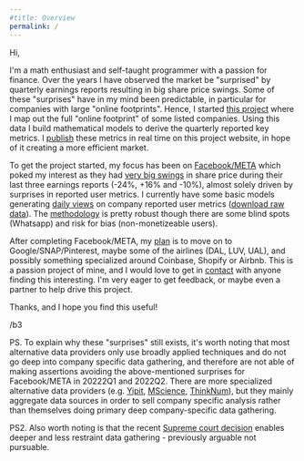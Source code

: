 ```yaml
---
#title: Overview
permalink: /
--- 
```


Hi,

I'm a math enthusiast and self-taught programmer with a passion for finance. Over the years I have observed the market be "surprised" by quarterly earnings reports resulting in big share price swings. Some of these "surprises" have in my mind been predictable, in particular for companies with large "online footprints". Hence, I started [this project]({{site.baseurl}}/) where I map out the full "online footprint" of some listed companies. Using this data I build mathematical models to derive the quarterly reported key metrics. I [publish]({{site.baseurl}}/facebook/) these metrics in real time on this project website, in hope of it creating a more efficient market.

To get the project started, my focus has been on [Facebook/META]({{site.baseurl}}/facebook/) which poked my interest as they had [very big swings]({{site.baseurl}}/facebook/#reported-swings) in share price during their last three earnings reports (-24%, +16% and -10%), almost solely driven by surprises in reported user metrics. I currently have some basic models generating [daily views]({{site.baseurl}}/facebook/#alternative) on company reported user metrics ([download raw data]({{site.baseurl}}/facebook/#download)). The [methodology]({{site.baseurl}}/facebook/#methodology) is pretty robust though there are some blind spots (Whatsapp) and risk for bias (non-monetizeable users).

After completing Facebook/META, my [plan]({{site.baseurl}}/plans) is to move on to Google/SNAP/Pinterest, maybe some of the airlines (DAL, LUV, UAL), and possibly something specialized around Coinbase, Shopify or Airbnb. This is a passion project of mine, and I would love to get in [contact]({{site.baseurl}}/contact/) with anyone finding this interesting. I'm very eager to get feedback, or maybe even a partner to help drive this project.

Thanks, and I hope you find this useful!

/b3

PS. To explain why these "surprises" still exists, it's worth noting that most alternative data providers only use broadly applied techniques and do not go deep into company specific data gathering, and therefore are not able of making assertions avoiding the above-mentioned surprises for Facebook/META in 20222Q1 and 2022Q2. There are more specialized alternative data providers (e.g. [Yipit](https://www.yipitdata.com/coverage), [MScience](https://mscience.com/files/coveragelist.pdf), [ThinkNum](https://www.thinknum.com/datasets/all)), but they mainly aggregate data sources in order to sell company specific analysis rather than themselves doing primary deep company-specific data gathering.

PS2. Also worth noting is that the recent [Supreme court decision](https://en.wikipedia.org/wiki/HiQ_Labs_v._LinkedIn) enables deeper and less restraint data gathering - previously arguable not pursuable.
